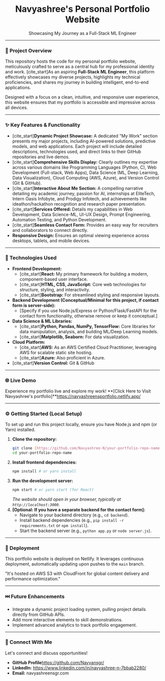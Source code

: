 <div align="center">

  <h1>Navyashree's Personal Portfolio Website</h1>
  <p>Showcasing My Journey as a Full-Stack ML Engineer</p>
</div>

---

### 🌟 Project Overview

This repository hosts the code for my personal portfolio website, meticulously crafted to serve as a central hub for my professional identity and work. [cite_start]As an aspiring **Full-Stack ML Engineer**, this platform effectively showcases my diverse projects, highlights my technical proficiencies, and shares my journey in building intelligent, end-to-end applications.

Designed with a focus on a clean, intuitive, and responsive user experience, this website ensures that my portfolio is accessible and impressive across all devices.

---

### ✨ Key Features & Functionality

* [cite_start]**Dynamic Project Showcase:** A dedicated "My Work" section presents my major projects, including AI-powered solutions, predictive models, and web applications. Each project will include detailed descriptions, technologies used, and direct links to their GitHub repositories and live demos.
* [cite_start]**Comprehensive Skills Display:** Clearly outlines my expertise across various domains like Programming Languages (Python, C), Web Development (Full-stack, Web Apps), Data Science (ML, Deep Learning, Data Visualization), Cloud Computing (AWS, Azure), and Version Control (Git & GitHub).
* [cite_start]**Interactive About Me Section:** A compelling narrative detailing my academic journey, passion for AI, internships at EliteTech, Intern Oasis Infobyte, and Prodigy Infotech, and achievements like ideathon/hackathon recognition and research paper presentation.
* [cite_start]**Services Offered:** Details my capabilities in Web Development, Data Science-ML, UI-UX Design, Prompt Engineering, Automation Testing, and Python Development.
* [cite_start]**Seamless Contact Form:** Provides an easy way for recruiters and collaborators to connect directly.
* **Responsive Design:** Ensures an optimal viewing experience across desktops, tablets, and mobile devices.

---

### 🚀 Technologies Used

* **Frontend Development:**
    * [cite_start]**React:** My primary framework for building a modern, component-based user interface.
    * [cite_start]**HTML, CSS, JavaScript:** Core web technologies for structure, styling, and interactivity.
    * [cite_start]**Bootstrap:** For streamlined styling and responsive layouts.
* **Backend Development (Conceptual/Minimal for this project, if contact form is server-side):**
    * [Specify if you use Node.js/Express or Python/Flask/FastAPI for the contact form functionality, otherwise remove or keep it conceptual.]
* **Data Science & ML Libraries:**
    * [cite_start]**Python, Pandas, NumPy, TensorFlow:** Core libraries for data manipulation, analysis, and building ML/Deep Learning models.
    * [cite_start]**Matplotlib, Seaborn:** For data visualization.
* **Cloud Platform:**
    * [cite_start]**AWS:** As an AWS Certified Cloud Practitioner, leveraging AWS for scalable static site hosting.
    * [cite_start]**Azure:** Also proficient in Azure.
* [cite_start]**Version Control:** Git & GitHub 

---

### 🌐 Live Demo

Experience my portfolio live and explore my work!
**[Click Here to Visit Navyashree's portfolio]**https://navyashreensportfolio.netlify.app/

---

### ⚙️ Getting Started (Local Setup)

To set up and run this project locally, ensure you have Node.js and npm (or Yarn) installed.

1.  **Clone the repository:**
    ```bash
    git clone [https://github.com/Navyashree-N/your-portfolio-repo-name.git](https://github.com/Navyashree-N/your-portfolio-repo-name.git)
    cd your-portfolio-repo-name
    ```
2.  **Install frontend dependencies:**
    ```bash
    npm install # or yarn install
    ```
3.  **Run the development server:**
    ```bash
    npm start # or yarn start (for React)
    ```
    *The website should open in your browser, typically at `http://localhost:3000`.*
4.  **[Optional: If you have a separate backend for the contact form]:**
    * Navigate to your backend directory (e.g., `cd backend`).
    * Install backend dependencies (e.g., `pip install -r requirements.txt` or `npm install`).
    * Start the backend server (e.g., `python app.py` or `node server.js`).

---

### 🚀 Deployment

This portfolio website is deployed on  Netlify. It leverages continuous deployment, automatically updating upon pushes to the `main` branch.

"It's hosted on AWS S3 with CloudFront for global content delivery and performance optimization."

---

### ⏭️ Future Enhancements

* Integrate a dynamic project loading system, pulling project details directly from GitHub APIs.
* Add more interactive elements to skill demonstrations.
* Implement advanced analytics to track portfolio engagement.

---

### 👋 Connect With Me

Let's connect and discuss opportunities!

* **GitHub Profile**https://github.com/Navyansgr/
* **LinkedIn:** https://www.linkedin.com/in/navyashree-n-7bbab2280/
* **Email:** navyashreensgr.com 



